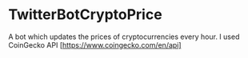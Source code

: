 # TwitterBotCryptoPrice

A bot which updates the prices of cryptocurrencies every hour.
I used CoinGecko API [https://www.coingecko.com/en/api]
